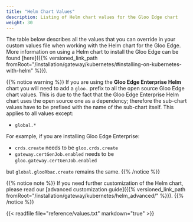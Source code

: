 ```yaml
---
title: "Helm Chart Values"
description: Listing of Helm chart values for the Gloo Edge chart
weight: 30
---
```


The table below describes all the values that you can override in your custom values file when working with the Helm 
chart for the Gloo Edge. More information on using a Helm chart to install the Gloo Edge can be found 
[here]({{% versioned_link_path fromRoot="/installation/gateway/kubernetes/#installing-on-kubernetes-with-helm" %}}).

{{% notice warning %}}
If you are using the **Gloo Edge Enterprise Helm** chart you will need to add a `gloo.` prefix to all the open source Gloo Edge 
chart values. This is due to the fact that the Gloo Edge Enterprise Helm chart uses the open source one as a dependency; 
therefore the sub-chart values have to be prefixed with the name of the sub-chart itself. 
This applies to all values except:

- `global.*`

For example, if you are installing Gloo Edge Enterprise:

- `crds.create` needs to be `gloo.crds.create`
- `gateway.certGenJob.enabled` needs to be `gloo.gateway.certGenJob.enabled`

but `global.glooRbac.create` remains the same.
{{% /notice %}}

{{% notice note %}}
If you need further customization of the Helm chart, please read our [advanced customization guide]({{% versioned_link_path fromRoot="/installation/gateway/kubernetes/helm_advanced/" %}}).
{{% /notice %}}

{{< readfile file="reference/values.txt" markdown="true" >}}